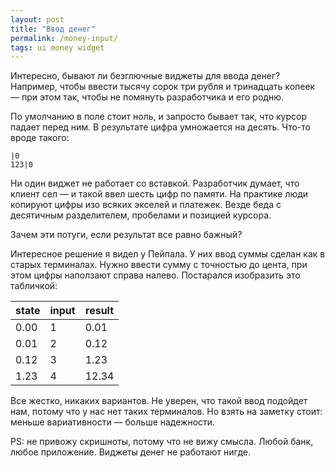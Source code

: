 ```yaml
---
layout: post
title: "Ввод денег"
permalink: /money-input/
tags: ui money widget
---
```


Интересно, бывают ли безглючные виджеты для ввода денег? Например, чтобы ввести
тысячу сорок три рубля и тринадцать копеек — при этом так, чтобы не помянуть
разработчика и его родню.

По умолчанию в поле стоит ноль, и запросто бывает так, что курсор падает перед
ним. В результате цифра умножается на десять. Что-то вроде такого:

~~~
|0
123|0
~~~

Ни один виджет не работает со вставкой. Разработчик думает, что клиент сел — и
такой ввел шесть цифр по памяти. На практике люди копируют цифры изо всяких
экселей и платежек. Везде беда с десятичным разделителем, пробелами и позицией
курсора.

Зачем эти потуги, если результат все равно бажный?

Интересное решение я видел у Пейпала. У них ввод суммы сделан как в старых
терминалах. Нужно ввести сумму с точностью до цента, при этом цифры наползают
справа налево. Постарался изобразить это табличкой:

| state | input | result |
|-------|-------|--------|
| 0.00  | 1     |  0.01  |
| 0.01  | 2     |  0.12  |
| 0.12  | 3     |  1.23  |
| 1.23  | 4     | 12.34  |

Все жестко, никаких вариантов. Не уверен, что такой ввод подойдет нам, потому
что у нас нет таких терминалов. Но взять на заметку стоит: меньше вариативности
— больше надежности.

PS: не привожу скришноты, потому что не вижу смысла. Любой банк, любое
приложение. Виджеты денег не работают нигде.
